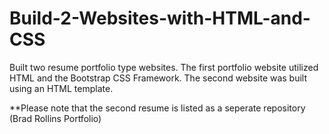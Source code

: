 # Build-2-Websites-with-HTML-and-CSS

Built two resume portfolio type websites.  The first portfolio website utilized HTML and the Bootstrap CSS Framework. The second website was built using an HTML template.

**Please note that the second resume is listed as a seperate repository (Brad Rollins Portfolio)
